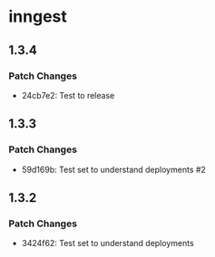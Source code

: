 # inngest

## 1.3.4

### Patch Changes

- 24cb7e2: Test to release

## 1.3.3

### Patch Changes

- 59d169b: Test set to understand deployments #2

## 1.3.2

### Patch Changes

- 3424f62: Test set to understand deployments

